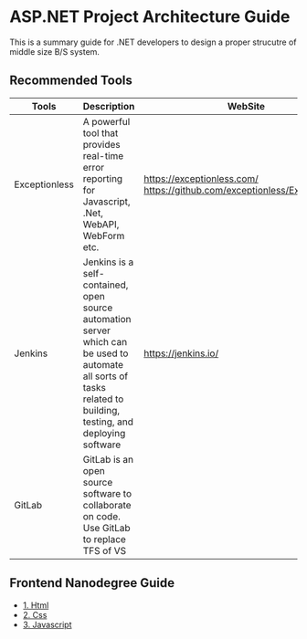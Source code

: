 # ASP.NET Project Architecture Guide

This is a summary guide for .NET developers to design a proper strucutre of middle size B/S system.

## Recommended Tools 
Tools | Description | WebSite
------|-------------|--------
Exceptionless | A powerful tool that provides real-time error reporting for Javascript, .Net, WebAPI, WebForm etc. | https://exceptionless.com/ https://github.com/exceptionless/Exceptionless
Jenkins | Jenkins is a self-contained, open source automation server which can be used to automate all sorts of tasks related to building, testing, and deploying software| https://jenkins.io/
GitLab | GitLab is an open source software to collaborate on code. Use GitLab to replace TFS of VS |

## Frontend Nanodegree Guide
- [1. Html][ref01]
- [2. Css][ref02]
- [3. Javascript][ref03]


[ref01]: https://github.com/kenj3/NET-Project-Architecture/blob/master/Frontend-Guide-HTML.md  "Frontend Guide Html"
[ref02]: https://github.com/kenj3/NET-Project-Architecture/blob/master/Frontend-Guide-CSS.md  "Frontend-Guide Css"
[ref03]: https://github.com/kenj3/NET-Project-Architecture/blob/master/Frontend-Guide-Javascript.md  "Frontend-Guide Javascript"
